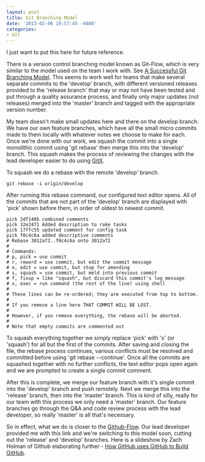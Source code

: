 ```yaml
---
layout: post
title: Git Branching Model
date: '2013-02-06 19:57:45 -0800'
categories:
- Git
---
```


I just want to put this here for future reference.

There is a version control branching model known as Git-Flow, which is very
similar to the model used on the team I work with. See
[A Successful Git Branching Model][1]. This seems to work well for teams that
make several separate commits to the 'develop' branch, with different
versioned releases provided to the 'release branch' that may or may not have
been tested and put through a quality assurance process, and finally only
major updates (not releases) merged into the 'master' branch and tagged with
the appropriate version number.

My team doesn't make small updates here and there on the develop branch. We
have our own feature branches, which have all the small micro commits made to
them locally with whatever notes we choose to make for each. Once we're done
with our work, we squash the commit into a single monolithic commit using 'git
rebase' then merge this into the 'develop' branch. This squash makes the
process of reviewing the changes with the lead developer easier to do using
[GitX][2].

To squash we do a rebase with the remote 'develop' branch.

``` shell
git rebase -i origin/develop
```

After running this rebase command, our configured text editor opens. All of
the commits that are not part of the 'develop' branch are displayed with
'pick' shown before them, in order of oldest to newest commit.

``` shell
pick 2df148b combined comments
pick 32e2471 Added description to rake tasks
pick 17ffc55 updated comment for config task
pick f0c4c6a added descriptive comments
# Rebase 3012af2..f0c4c6a onto 3012af2
#
# Commands:
# p, pick = use commit
# r, reword = use commit, but edit the commit message
# e, edit = use commit, but stop for amending
# s, squash = use commit, but meld into previous commit
# f, fixup = like "squash", but discard this commit's log message
# x, exec = run command (the rest of the line) using shell
#
# These lines can be re-ordered; they are executed from top to bottom.
#
# If you remove a line here THAT COMMIT WILL BE LOST.
#
# However, if you remove everything, the rebase will be aborted.
#
# Note that empty commits are commented out
```

To squash everything together we simply replace 'pick' with 's' (or 'squash')
for all but the first of the commits. After saving and closing the file, the
rebase process continues, various conflicts must be resolved and committed
before using 'git rebase --continue'. Once all the commits are squashed
together with no further conflicts, the text editor pops open again and we are
prompted to create a single commit comment.

After this is complete, we merge our feature branch with it's single commit
into the 'develop' branch and push remotely. Next we merge this into the
'release' branch, then into the 'master' branch. This is kind of silly, really
for our team with this process we only need a 'master' branch. Our feature
branches go through the Q&amp;A and code review process with the lead
developer, so really 'master' is all that's necessary.

So in effect, what we do is closer to the [Github-Flow][3]. Our lead developer
provided me with this link and we're switching to this model soon, cutting out
the 'release' and 'develop' branches. Here is a slideshow by Zach Holman of
Github elaborating further - [How GitHub uses GitHub to Build GitHub][4].

[1]: http://nvie.com/posts/a-successful-git-branching-model/
[2]: http://gitx.frim.nl/
[3]: http://scottchacon.com/2011/08/31/github-flow.html
[4]: http://zachholman.com/talk/how-github-uses-github-to-build-github/
